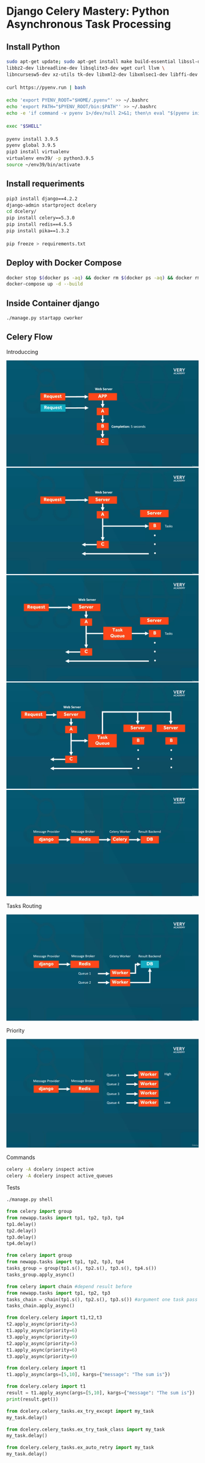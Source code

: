 # Django Celery Mastery: Python Asynchronous Task Processing

## Install Python

```bash
sudo apt-get update; sudo apt-get install make build-essential libssl-dev zlib1g-dev \
libbz2-dev libreadline-dev libsqlite3-dev wget curl llvm \
libncursesw5-dev xz-utils tk-dev libxml2-dev libxmlsec1-dev libffi-dev liblzma-dev -y

curl https://pyenv.run | bash

echo 'export PYENV_ROOT="$HOME/.pyenv"' >> ~/.bashrc
echo 'export PATH="$PYENV_ROOT/bin:$PATH"' >> ~/.bashrc
echo -e 'if command -v pyenv 1>/dev/null 2>&1; then\n eval "$(pyenv init -)"\nfi' >> ~/.bashrc

exec "$SHELL"

pyenv install 3.9.5
pyenv global 3.9.5
pip3 install virtualenv
virtualenv env39/ -p python3.9.5
source ~/env39/bin/activate
```

## Install requeriments

```bash
pip3 install django==4.2.2
django-admin startproject dcelery
cd dcelery/
pip install celery==5.3.0
pip install redis==4.5.5
pip install pika==1.3.2

pip freeze > requirements.txt
```

## Deploy with Docker Compose

```bash
docker stop $(docker ps -aq) && docker rm $(docker ps -aq) && docker rmi $(docker images -aq)
docker-compose up -d --build
```

## Inside Container django

```sh
./manage.py startapp cworker
```

## Celery Flow

Introduccing

![Celery Flow](./img/1.png)
![Celery Flow](./img/2.png)
![Celery Flow](./img/3.png)
![Celery Flow](./img/4.png)
![Celery Flow](./img/5.png)

Tasks Routing

![Celery Flow](./img/6.png)

Priority

![Celery Flow](./img/7.png)

Commands

```sh
celery -A dcelery inspect active
celery -A dcelery inspect active_queues
```

Tests

```sh
./manage.py shell
```

```python
from celery import group
from newapp.tasks import tp1, tp2, tp3, tp4
tp1.delay()
tp2.delay()
tp3.delay()
tp4.delay()
```

```python
from celery import group
from newapp.tasks import tp1, tp2, tp3, tp4
tasks_group = group(tp1.s(), tp2.s(), tp3.s(), tp4.s())
tasks_group.apply_async()
```

```python
from celery import chain #depend result before
from newapp.tasks import tp1, tp2, tp3
tasks_chain = chain(tp1.s(), tp2.s(), tp3.s()) #argument one task pass to other next task
tasks_chain.apply_async()
```

```python
from dcelery.celery import t1,t2,t3
t2.apply_async(priority=5)
t1.apply_async(priority=6)
t3.apply_async(priority=9)
t2.apply_async(priority=5)
t1.apply_async(priority=6)
t3.apply_async(priority=9)
```

```python
from dcelery.celery import t1
t1.apply_async(args=[5,10], kargs={"message": "The sum is"})
```

```python
from dcelery.celery import t1
result = t1.apply_async(args=[5,10], kargs={"message": "The sum is"})
print(result.get())
```

```python
from dcelery.celery_tasks.ex_try_except import my_task
my_task.delay()
```

```python
from dcelery.celery_tasks.ex_try_task_class import my_task
my_task.delay()
```

```python
from dcelery.celery_tasks.ex_auto_retry import my_task
my_task.delay()
```
